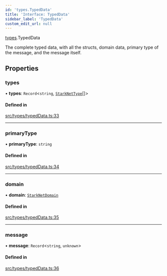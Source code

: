 ```yaml
---
id: 'types.TypedData'
title: 'Interface: TypedData'
sidebar_label: 'TypedData'
custom_edit_url: null
---
```


[types](../namespaces/types.md).TypedData

The complete typed data, with all the structs, domain data, primary type of the message, and the message itself.

## Properties

### types

• **types**: `Record`<`string`, [`StarkNetType`](../namespaces/types.md#starknettype)[]\>

#### Defined in

[src/types/typedData.ts:33](https://github.com/0xs34n/starknet.js/blob/develop/src/types/typedData.ts#L33)

---

### primaryType

• **primaryType**: `string`

#### Defined in

[src/types/typedData.ts:34](https://github.com/0xs34n/starknet.js/blob/develop/src/types/typedData.ts#L34)

---

### domain

• **domain**: [`StarkNetDomain`](types.StarkNetDomain.md)

#### Defined in

[src/types/typedData.ts:35](https://github.com/0xs34n/starknet.js/blob/develop/src/types/typedData.ts#L35)

---

### message

• **message**: `Record`<`string`, `unknown`\>

#### Defined in

[src/types/typedData.ts:36](https://github.com/0xs34n/starknet.js/blob/develop/src/types/typedData.ts#L36)
